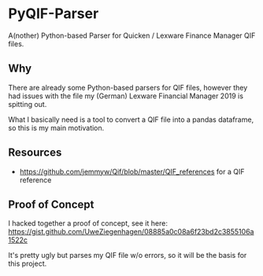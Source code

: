 # PyQIF-Parser

A(nother) Python-based Parser for Quicken / Lexware Finance Manager QIF files.

## Why

There are already some Python-based parsers for QIF files, however they had issues with the file my (German) Lexware Financial Manager 2019 is spitting out. 

What I basically need is a tool to convert a QIF file into a pandas dataframe, so this is my main motivation. 

## Resources

* https://github.com/jemmyw/Qif/blob/master/QIF_references for a QIF reference

## Proof of Concept

I hacked together a proof of concept, see it here: https://gist.github.com/UweZiegenhagen/08885a0c08a6f23bd2c3855106a1522c

It's pretty ugly but parses my QIF file w/o errors, so it will be the basis for this project.

